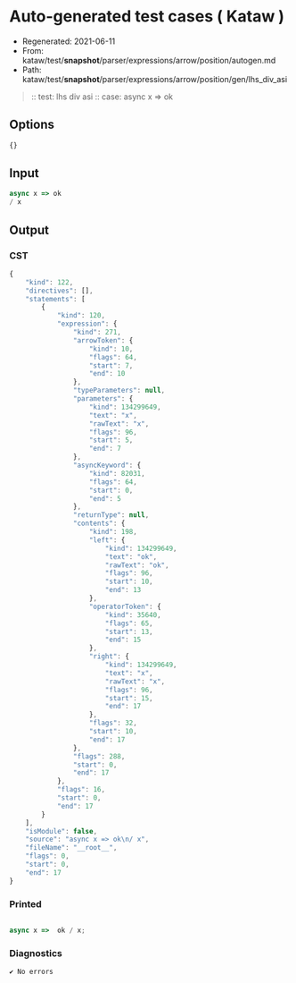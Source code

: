 # Auto-generated test cases ( Kataw )
- Regenerated: 2021-06-11
- From: kataw/test/__snapshot__/parser/expressions/arrow/position/autogen.md
- Path: kataw/test/__snapshot__/parser/expressions/arrow/position/gen/lhs_div_asi
> :: test: lhs div asi
> :: case: async x => ok
## Options

`````js
{}
`````
## Input

`````js
async x => ok
/ x
`````
## Output

### CST

```javascript
{
    "kind": 122,
    "directives": [],
    "statements": [
        {
            "kind": 120,
            "expression": {
                "kind": 271,
                "arrowToken": {
                    "kind": 10,
                    "flags": 64,
                    "start": 7,
                    "end": 10
                },
                "typeParameters": null,
                "parameters": {
                    "kind": 134299649,
                    "text": "x",
                    "rawText": "x",
                    "flags": 96,
                    "start": 5,
                    "end": 7
                },
                "asyncKeyword": {
                    "kind": 82031,
                    "flags": 64,
                    "start": 0,
                    "end": 5
                },
                "returnType": null,
                "contents": {
                    "kind": 198,
                    "left": {
                        "kind": 134299649,
                        "text": "ok",
                        "rawText": "ok",
                        "flags": 96,
                        "start": 10,
                        "end": 13
                    },
                    "operatorToken": {
                        "kind": 35640,
                        "flags": 65,
                        "start": 13,
                        "end": 15
                    },
                    "right": {
                        "kind": 134299649,
                        "text": "x",
                        "rawText": "x",
                        "flags": 96,
                        "start": 15,
                        "end": 17
                    },
                    "flags": 32,
                    "start": 10,
                    "end": 17
                },
                "flags": 288,
                "start": 0,
                "end": 17
            },
            "flags": 16,
            "start": 0,
            "end": 17
        }
    ],
    "isModule": false,
    "source": "async x => ok\n/ x",
    "fileName": "__root__",
    "flags": 0,
    "start": 0,
    "end": 17
}
```

### Printed

```javascript

async x =>  ok / x;
```

### Diagnostics

```javascript
✔ No errors
```

